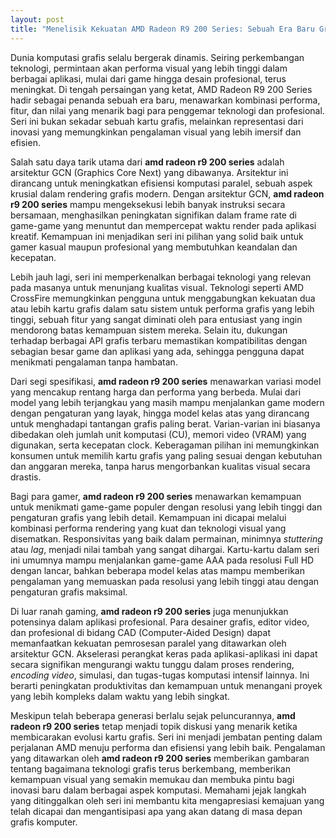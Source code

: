 ```yaml
---
layout: post
title: "Menelisik Kekuatan AMD Radeon R9 200 Series: Sebuah Era Baru Grafis Komputer"
---
```


Dunia komputasi grafis selalu bergerak dinamis. Seiring perkembangan teknologi, permintaan akan performa visual yang lebih tinggi dalam berbagai aplikasi, mulai dari game hingga desain profesional, terus meningkat. Di tengah persaingan yang ketat, AMD Radeon R9 200 Series hadir sebagai penanda sebuah era baru, menawarkan kombinasi performa, fitur, dan nilai yang menarik bagi para penggemar teknologi dan profesional. Seri ini bukan sekadar sebuah kartu grafis, melainkan representasi dari inovasi yang memungkinkan pengalaman visual yang lebih imersif dan efisien.

Salah satu daya tarik utama dari **amd radeon r9 200 series** adalah arsitektur GCN (Graphics Core Next) yang dibawanya. Arsitektur ini dirancang untuk meningkatkan efisiensi komputasi paralel, sebuah aspek krusial dalam rendering grafis modern. Dengan arsitektur GCN, **amd radeon r9 200 series** mampu mengeksekusi lebih banyak instruksi secara bersamaan, menghasilkan peningkatan signifikan dalam frame rate di game-game yang menuntut dan mempercepat waktu render pada aplikasi kreatif. Kemampuan ini menjadikan seri ini pilihan yang solid baik untuk gamer kasual maupun profesional yang membutuhkan keandalan dan kecepatan.

Lebih jauh lagi, seri ini memperkenalkan berbagai teknologi yang relevan pada masanya untuk menunjang kualitas visual. Teknologi seperti AMD CrossFire memungkinkan pengguna untuk menggabungkan kekuatan dua atau lebih kartu grafis dalam satu sistem untuk performa grafis yang lebih tinggi, sebuah fitur yang sangat diminati oleh para entusiast yang ingin mendorong batas kemampuan sistem mereka. Selain itu, dukungan terhadap berbagai API grafis terbaru memastikan kompatibilitas dengan sebagian besar game dan aplikasi yang ada, sehingga pengguna dapat menikmati pengalaman tanpa hambatan.

Dari segi spesifikasi, **amd radeon r9 200 series** menawarkan variasi model yang mencakup rentang harga dan performa yang berbeda. Mulai dari model yang lebih terjangkau yang masih mampu menjalankan game modern dengan pengaturan yang layak, hingga model kelas atas yang dirancang untuk menghadapi tantangan grafis paling berat. Varian-varian ini biasanya dibedakan oleh jumlah unit komputasi (CU), memori video (VRAM) yang digunakan, serta kecepatan clock. Keberagaman pilihan ini memungkinkan konsumen untuk memilih kartu grafis yang paling sesuai dengan kebutuhan dan anggaran mereka, tanpa harus mengorbankan kualitas visual secara drastis.

Bagi para gamer, **amd radeon r9 200 series** menawarkan kemampuan untuk menikmati game-game populer dengan resolusi yang lebih tinggi dan pengaturan grafis yang lebih detail. Kemampuan ini dicapai melalui kombinasi performa rendering yang kuat dan teknologi visual yang disematkan. Responsivitas yang baik dalam permainan, minimnya *stuttering* atau *lag*, menjadi nilai tambah yang sangat dihargai. Kartu-kartu dalam seri ini umumnya mampu menjalankan game-game AAA pada resolusi Full HD dengan lancar, bahkan beberapa model kelas atas mampu memberikan pengalaman yang memuaskan pada resolusi yang lebih tinggi atau dengan pengaturan grafis maksimal.

Di luar ranah gaming, **amd radeon r9 200 series** juga menunjukkan potensinya dalam aplikasi profesional. Para desainer grafis, editor video, dan profesional di bidang CAD (Computer-Aided Design) dapat memanfaatkan kekuatan pemrosesan paralel yang ditawarkan oleh arsitektur GCN. Akselerasi perangkat keras pada aplikasi-aplikasi ini dapat secara signifikan mengurangi waktu tunggu dalam proses rendering, *encoding video*, simulasi, dan tugas-tugas komputasi intensif lainnya. Ini berarti peningkatan produktivitas dan kemampuan untuk menangani proyek yang lebih kompleks dalam waktu yang lebih singkat.

Meskipun telah beberapa generasi berlalu sejak peluncurannya, **amd radeon r9 200 series** tetap menjadi topik diskusi yang menarik ketika membicarakan evolusi kartu grafis. Seri ini menjadi jembatan penting dalam perjalanan AMD menuju performa dan efisiensi yang lebih baik. Pengalaman yang ditawarkan oleh **amd radeon r9 200 series** memberikan gambaran tentang bagaimana teknologi grafis terus berkembang, memberikan kemampuan visual yang semakin memukau dan membuka pintu bagi inovasi baru dalam berbagai aspek komputasi. Memahami jejak langkah yang ditinggalkan oleh seri ini membantu kita mengapresiasi kemajuan yang telah dicapai dan mengantisipasi apa yang akan datang di masa depan grafis komputer.
